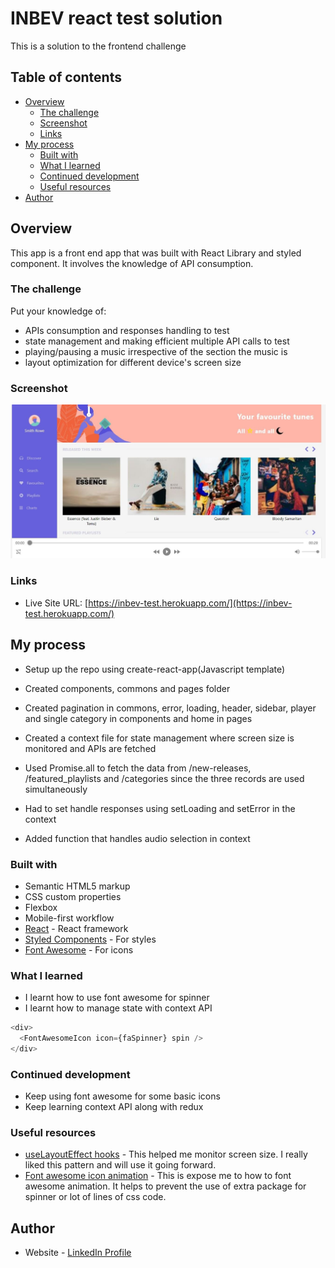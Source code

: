 # INBEV react test solution

This is a solution to the frontend challenge

## Table of contents

- [Overview](#overview)
  - [The challenge](#the-challenge)
  - [Screenshot](#screenshot)
  - [Links](#links)
- [My process](#my-process)
  - [Built with](#built-with)
  - [What I learned](#what-i-learned)
  - [Continued development](#continued-development)
  - [Useful resources](#useful-resources)
- [Author](#author)

## Overview

This app is a front end app that was built with React Library and styled component. It involves the knowledge of API consumption.

### The challenge

Put your knowledge of:

- APIs consumption and responses handling to test
- state management and making efficient multiple API calls to test
- playing/pausing a music irrespective of the section the music is
- layout optimization for different device's screen size

### Screenshot

![screenshot](./deezer-desktop.jpg)

### Links

- Live Site URL: [https://inbev-test.herokuapp.com/](https://inbev-test.herokuapp.com/)

## My process

- Setup up the repo using create-react-app(Javascript template)
- Created components, commons and pages folder
- Created pagination in commons, error, loading, header, sidebar, player and single category in components and home in pages
- Created a context file for state management where screen size is monitored and APIs are fetched

- Used Promise.all to fetch the data from /new-releases, /featured_playlists and /categories since the three records are used simultaneously

- Had to set handle responses using setLoading and setError in the context
- Added function that handles audio selection in context

### Built with

- Semantic HTML5 markup
- CSS custom properties
- Flexbox
- Mobile-first workflow
- [React](https://reactjs.org/) - React framework
- [Styled Components](https://styled-components.com/) - For styles
- [Font Awesome](https://fontawesome.com/) - For icons

### What I learned

- I learnt how to use font awesome for spinner
- I learnt how to manage state with context API

```js
<div>
  <FontAwesomeIcon icon={faSpinner} spin />
</div>
```

### Continued development

- Keep using font awesome for some basic icons
- Keep learning context API along with redux

### Useful resources

- [useLayoutEffect hooks](https://reactjs.org/docs/hooks-reference.html#uselayouteffect) - This helped me monitor screen size. I really liked this pattern and will use it going forward.
- [Font awesome icon animation](https://fontawesome.com/v5.15/how-to-use/on-the-web/styling/animating-icons) - This is expose me to how to font awesome animation. It helps to prevent the use of extra package for spinner or lot of lines of css code.

## Author

- Website - [LinkedIn Profile](https://linkedin.com/in/teeliny)
